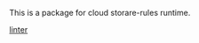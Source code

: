This is a package for cloud storare-rules runtime.

[linter](https://storage.googleapis.com/firebase-preview-drop/emulator/cloud-storage-rules-runtime-v2.0.0.jar)
